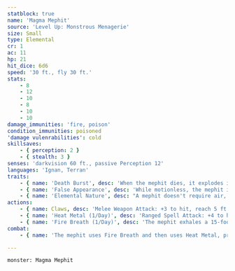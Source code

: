 ```yaml
---
statblock: true
name: 'Magma Mephit'
source: 'Level Up: Monstrous Menagerie'
size: Small
type: Elemental
cr: 1
ac: 11
hp: 21
hit_dice: 6d6
speed: '30 ft., fly 30 ft.'
stats:
    - 8
    - 12
    - 10
    - 8
    - 10
    - 10
damage_immunities: 'fire, poison'
condition_immunities: poisoned
'damage vulenrabilities': cold
skillsaves:
    - { perception: 2 }
    - { stealth: 3 }
senses: 'darkvision 60 ft., passive Perception 12'
languages: 'Ignan, Terran'
traits:
    - { name: 'Death Burst', desc: 'When the mephit dies, it explodes into lava. Each creature within 5 feet makes a DC 10 Constitution saving throw, taking 4 (1d8) fire damage on a failed save or half damage on a success.' }
    - { name: 'False Appearance', desc: 'While motionless, the mephit is indistinguishable from a small magma flow.' }
    - { name: 'Elemental Nature', desc: "A mephit doesn't require air, sustenance, or sleep." }
actions:
    - { name: Claws, desc: 'Melee Weapon Attack: +3 to hit, reach 5 ft., one target. Hit: 3 (1d4 + 1) slashing damage plus 2 (1d4) fire damage.' }
    - { name: 'Heat Metal (1/Day)', desc: 'Ranged Spell Attack: +4 to hit, range 60 ft., one creature wearing or holding a metal object. Hit: 9 (2d8) fire damage. If a creature is holding the object and suffers damage, it makes a DC 10 Constitution saving throw, dropping the object on a failure.' }
    - { name: 'Fire Breath (1/Day)', desc: 'The mephit exhales a 15-foot cone of fire. Each creature in the area makes a DC 10 Constitution saving throw, taking 7 (2d6) fire damage on a failed save or half damage on a success.' }
combat:
    - { name: 'The mephit uses Fire Breath and then uses Heat Metal, prioritizing creatures that have threatened it with metal weapons', desc: 'It flees only if it takes cold damage.' }

---
```

```statblock
monster: Magma Mephit
```
